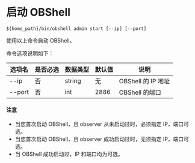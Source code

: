 # 启动 OBShell

```shell
${home_path}/bin/obshell admin start [--ip] [--port]
```

使用以上命令启动 OBShell。

命令选项说明如下：

选项名 | 是否必选 | 数据类型 | 默认值 | 说明
---- | ----- | ------ | ----- | -----
--ip | 否 | string | 无 | OBShell 的 IP 地址
--port | 否 | int | 2886 | OBShell 的端口

<main id="notice" type='notice'>
<h4>注意</h4>
<ul>
<li>当您首次启动 OBShell，且 observer 从未启动过时，必须指定 IP，端口可选。</li>
<li>当您首次启动 OBShell，且 observer 成功启动过时，无须指定 IP，端口可选。</li>
<li>当 OBShell 成功启动过，IP 和端口均为可选。</li>
</ul>
</main>
